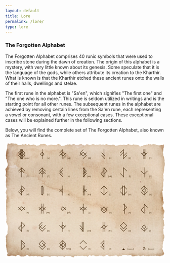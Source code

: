 ```yaml
---
layout: default
title: Lore
permalink: /lore/
type: lore
---
```


### The Forgotten Alphabet

The Forgotten Alphabet comprises 40 runic symbols that were used to inscribe stone during the dawn of creation. The
origin of this alphabet is a mystery, with very little known about its genesis. Some speculate that it is the language
of the gods, while others attribute its creation to the Kharthìr. What is known is that the Kharthìr etched these
ancient runes onto the walls of their halls, dwellings and stelae.

The first rune in the alphabet is "Sa'en", which signifies "The first one" and "The one who is no more.". This rune is
seldom utilized in writings and is the starting point for all other runes. The subsequent runes in the alphabet are
achieved by removing certain lines from the Sa'en rune, each representing a vowel or consonant, with a few exceptional
cases. These exceptional cases will be explained further in the following sections.

Below, you will find the complete set of The Forgotten Alphabet, also known as The Ancient Runes.

<img src="/img/Letters_on_parchment_V1.webp" />